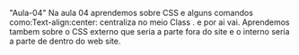 "Aula-04" 
Na aula 04 aprendemos sobre CSS e alguns comandos como:Text-align:center: centraliza no meio
Class . e por ai vai. Aprendemos tambem sobre o CSS externo que seria a parte fora do site e 
o interno seria a parte de dentro do web site.